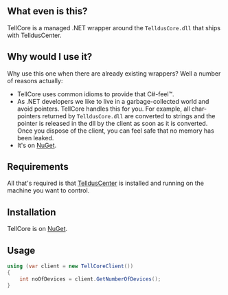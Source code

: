 ## What even is this?
TellCore is a managed .NET wrapper around the ``TelldusCore.dll`` that ships with TelldusCenter.

## Why would I use it?
Why use this one when there are already existing wrappers? Well a number of reasons actually:

* TellCore uses common idioms to provide that C#-feel™.
* As .NET developers we like to live in a garbage-collected world and avoid pointers. TellCore handles this for you. For example, all char-pointers returned by ``TelldusCore.dll`` are converted to strings and the pointer is released in the dll by the client as soon as it is converted. Once you dispose of the client, you can feel safe that no memory has been leaked.
* It's on [NuGet](https://www.nuget.org/packages/TellCore/).

## Requirements
All that's required is that [TelldusCenter](http://www.telldus.se/products/nativesoftware) is installed and running on the machine you want to control.

## Installation
TellCore is on [NuGet](https://www.nuget.org/packages/TellCore/).

## Usage
```cs
using (var client = new TellCoreClient())
{
    int noOfDevices = client.GetNumberOfDevices();
}
```